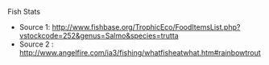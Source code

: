 Fish Stats

* Source 1: http://www.fishbase.org/TrophicEco/FoodItemsList.php?vstockcode=252&genus=Salmo&species=trutta
* Source 2 : http://www.angelfire.com/ia3/fishing/whatfisheatwhat.htm#rainbowtrout
